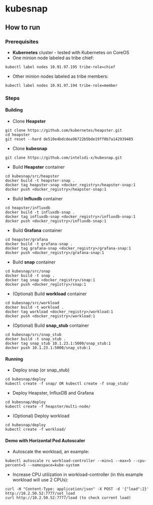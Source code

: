 # kubesnap

## How to run

### Prerequisites

- **Kubernetes** cluster - tested with Kubernetes on CoreOS
- One minion node labeled as tribe chief:
```
kubectl label nodes 10.91.97.195 tribe-role=chief
```
- Other minion nodes labeled as tribe members:
```
kubectl label nodes 10.91.97.194 tribe-role=member
```

### Steps

#### Building

- Clone **Heapster**
```
git clone https://github.com/kubernetes/heapster.git
cd heapster
git reset --hard de510e4bdcdea96722b5bde19ff0b7a142939485
```

- Clone **kubesnap**
```
git clone https://github.com/intelsdi-x/kubesnap.git
```

- Build **Heapster** container
```
cd kubesnap/src/heapster
docker build -t heapster-snap .
docker tag heapster-snap <docker_registry>/heapster-snap:1
docker push <docker_registry>/heapster-snap:1
```

- Build **Influxdb** container
```
cd heapster/influxdb
docker build -t influxdb-snap .
docker tag influxdb-snap <docker_registry>/influxdb-snap:1
docker push <docker_registry>/influxdb-snap:1
```

- Build **Grafana** container
```
cd heapster/grafana
docker build -t grafana-snap .
docker tag grafana-snap <docker_registry>/grafana-snap:1
docker push <docker_registry>/grafana-snap:1
```

- Build **snap** container
```
cd kubesnap/src/snap
docker build -t snap .
docker tag snap <docker_registry>/snap:1
docker push <docker_registry>/snap:1
```

- (Optional) Build **workload** container
```
cd kubesnap/src/workload
docker build -t workload .
docker tag workload <docker_registry>/workload:1
docker push <docker_registry>/workload:1
```

- (Optional) Build **snap_stub** container
```
cd kubesnap/src/snap_stub
docker build -t snap_stub .
docker tag snap_stub 10.1.23.1:5000/snap_stub:1
docker push 10.1.23.1:5000/snap_stub:1
```

#### Running

- Deploy snap (or snap_stub)
```
cd kubesnap/deploy
kubectl create -f snap/ OR kubectl create -f snap_stub/
```

- Deploy Heapster, InfluxDB and Grafana
```
cd kubesnap/deploy
kubectl create -f heapster/multi-node/
```

- (Optional) Deploy workload
```
cd kubesnap/deploy
kubectl create -f workload/
```

#### Demo with Horizontal Pod Autoscaler 

- Autoscale the workload, an example:
```
kubectl autoscale rc workload-controller --min=1 --max=5 --cpu-percent=5 --namespace=kube-system
```

- Increase CPU utilization in workload-controller (in this example workload will use 2 CPUs):
```
curl -H "Content-Type: application/json" -X POST -d '{"load":2}' http://10.2.50.52:7777/set_load
curl http://10.2.50.52:7777/load (to check current load)
```
